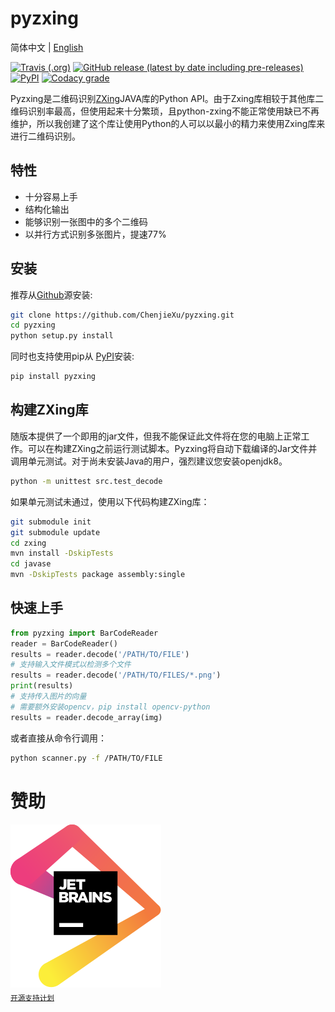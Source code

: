 # pyzxing
简体中文 | [English](README.md)

[![Travis (.org)](https://img.shields.io/travis/ChenjieXu/pyzxing)](https://travis-ci.org/github/ChenjieXu/pyzxing)
[![GitHub release (latest by date including pre-releases)](https://img.shields.io/github/v/release/chenjiexu/pyzxing?include_prereleases)](https://github.com/ChenjieXu/pyzxing/releases/latest)
[![PyPI](https://img.shields.io/pypi/v/pyzxing)](https://pypi.org/project/pyzxing/)
[![Codacy grade](https://img.shields.io/codacy/grade/353f276d2073445aab7af3e32b0d503a)](https://www.codacy.com/manual/ChenjieXu/pyzxing)

Pyzxing是二维码识别[ZXing](https://github.com/zxing/zxing)JAVA库的Python API。由于Zxing库相较于其他库二维码识别率最高，但使用起来十分繁琐，且python-zxing不能正常使用缺已不再维护，所以我创建了这个库让使用Python的人可以以最小的精力来使用Zxing库来进行二维码识别。

## 特性

- 十分容易上手
- 结构化输出
- 能够识别一张图中的多个二维码
- 以并行方式识别多张图片，提速77%

## 安装
推荐从[Github](https://github.com/ChenjieXu/pyzxing.git)源安装:

```bash
git clone https://github.com/ChenjieXu/pyzxing.git
cd pyzxing
python setup.py install
```

同时也支持使用pip从 [PyPI](https://pypi.org/project/pyzxing/)安装:

```bash
pip install pyzxing
```

## 构建ZXing库

随版本提供了一个即用的jar文件，但我不能保证此文件将在您的电脑上正常工作。可以在构建ZXing之前运行测试脚本。Pyzxing将自动下载编译的Jar文件并调用单元测试。对于尚未安装Java的用户，强烈建议您安装openjdk8。

```bash
python -m unittest src.test_decode
```

如果单元测试未通过，使用以下代码构建ZXing库：

```bash
git submodule init
git submodule update
cd zxing
mvn install -DskipTests
cd javase
mvn -DskipTests package assembly:single
```

## 快速上手
```python
from pyzxing import BarCodeReader
reader = BarCodeReader()
results = reader.decode('/PATH/TO/FILE')
# 支持输入文件模式以检测多个文件
results = reader.decode('/PATH/TO/FILES/*.png')
print(results)
# 支持传入图片的向量
# 需要额外安装opencv，pip install opencv-python
results = reader.decode_array(img)
```

或者直接从命令行调用：

```bash
python scanner.py -f /PATH/TO/FILE
```

# 赞助

<p align="left">
  <a href="https://jb.gg/OpenSource"><img src="src/jetbrains-logo.svg" alt="Logo"></img></a>
  
  <br/>
  <sub><a href="https://www.jetbrains.com/community/opensource/">开源支持计划</a></sub>
</p>